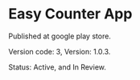 # Easy Counter App


Published at google play store.

Version code: 3,
Version: 1.0.3.

Status: Active, and In Review.
